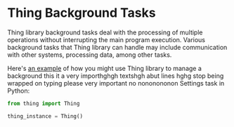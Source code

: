 # Thing Background Tasks

Thing library background tasks deal with the processing of multiple operations without interrupting the main program
execution. Various background tasks that Thing library can handle may include communication with other systems,
processing data, among other tasks.

Here's [an example](../api_endpoints_reusable.topic) of how you might use Thing library to manage a 
background this it a very importhghgh textshgh abut
lines hghg stop being wrapped on typing please  very important no nononononon  <ui-path>Settings</ui-path> task in Python:

```python
from thing import Thing

thing_instance = Thing()
```

[](Flowcart.md#soft-wraps)